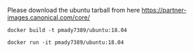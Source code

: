 Please download the ubuntu tarball from here
https://partner-images.canonical.com/core/

```docker build -t pmady7389/ubuntu:18.04```

```docker run -it pmady7389/ubuntu:18.04```
